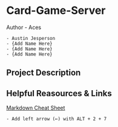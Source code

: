 # Card-Game-Server
Author - Aces

    - Austin Jesperson
    - {Add Name Here}
    - {Add Name Here}
    - {Add Name Here}

## Project Description

## Helpful Reasources & Links
[Markdown Cheat Sheet](https://www.markdownguide.org/cheat-sheet/)
    
    - Add left arrow (←) with ALT + 2 + 7